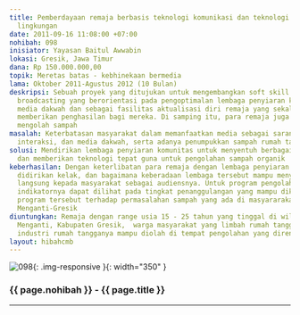 ```yaml
---
title: Pemberdayaan remaja berbasis teknologi komunikasi dan teknologi pengolahan
  lingkungan
date: 2011-09-16 11:08:00 +07:00
nohibah: 098
inisiator: Yayasan Baitul Awwabin
lokasi: Gresik, Jawa Timur
dana: Rp 150.000.000,00
topik: Meretas batas - kebhinekaan bermedia
lama: Oktober 2011-Agustus 2012 (10 Bulan)
deskripsi: Sebuah proyek yang ditujukan untuk mengembangkan soft skill remaja di bidang
  broadcasting yang berorientasi pada pengoptimalan lembaga penyiaran komunitas sebagai
  media dakwah dan sebagai fasilitas aktualisasi diri remaja yang sekaligus mampu
  memberikan penghasilan bagi mereka. Di samping itu, para remaja juga diajarkan untuk
  mengolah sampah
masalah: Keterbatasan masyarakat dalam memanfaatkan media sebagai sarana komunikasi,
  interaksi, dan media dakwah, serta adanya penumpukkan sampah rumah tangga
solusi: Mendirikan lembaga penyiaran komunitas untuk menyentuh berbagai lapisan masyarakat
  dan memberikan teknologi tepat guna untuk pengolahan sampah organik
keberhasilan: Dengan keterlibatan para remaja dengan lembaga penyiaran komunitas yang
  didirikan kelak, dan bagaimana keberadaan lembaga tersebut mampu menyentuh secara
  langsung kepada masyarakat sebagai audiensnya. Untuk program pengolahan sampah,
  indikatornya dapat dilihat pada tingkat penanggulangan yang mampu dikoogtasi oleh
  program tersebut terhadap permasalahan sampah yang ada di masyararakat di wilayah
  Menganti-Gresik
diuntungkan: Remaja dengan range usia 15 - 25 tahun yang tinggal di wilayah Kecamatan
  Menganti, Kabupaten Gresik,  warga masyarakat yang limbah rumah tangga dan limbah
  industri rumah tangganya mampu diolah di tempat pengolahan yang direncanakan
layout: hibahcmb
---
```


![098](/static/img/hibahcmb/098.png){: .img-responsive }{: width="350" }

### {{ page.nohibah }} - {{ page.title }}

---
